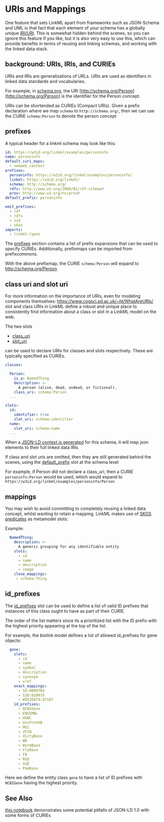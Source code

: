 # URIs and Mappings

One feature that sets LinkML apart from frameworks such as JSON-Schema and UML is that fact that each element of your schema has a globally unique [IRI/URI](https://en.wikipedia.org/wiki/Uniform_Resource_Identifier). This is somewhat hidden behind the scenes, so you can ignore this feature if you like, but it is also very easy to use this, which can provide benefits in terms of reusing and linking schemas, and working with the linked data stack.

## background: URIs, IRIs, and CURIEs

URIs and IRIs are generalizations of URLs. URIs are used as identifiers in linked data standards and vocabularies.

For example, in [schema.org](http://schema.org), the URI [http://schema.org/Person](http://schema.org/Person) is the identifier for the Person concept.

URIs can be shortended as CURIEs (Compact URIs). Given a prefix declaration where we map `schema` to `http://schema.org/`, then we can use the CURIE `schema:Person` to denote the person concept

## prefixes

A typical header for a linkml schema may look like this:

```yaml
id: https://w3id.org/linkml/examples/personinfo
name: personinfo
default_curi_maps:
  - semweb_context
prefixes:
  personinfo: https://w3id.org/linkml/examples/personinfo/
  linkml: https://w3id.org/linkml/
  schema: http://schema.org/
  rdfs: http://www.w3.org/2000/01/rdf-schema#
  prov: http://www.w3.org/ns/prov#
default_prefix: personinfo

emit_prefixes:
  - rdf
  - rdfs
  - xsd
  - skos
imports:
  - linkml:types
```

The [prefixes](https://w3id.org/linkml/prefixes) section contains a list of prefix expansions that can be used to specify CURIEs. Additionally, prefixmaps can be imported from prefixcommons.

With the above prefixmap, the CURIE `schema:Person` will expand to http://schema.org/Person

## class uri and slot uri
For more information on the importance of URIs, even for modeling components themselves: https://www.cogsci.ed.ac.uk/~ht/WhatAreURIs/
slot and class URIs in LinkML define a robust and unique place to consistently find information about a class or slot in a LinkML model
on the web.

The two slots

 * [class_uri](https://w3id.org/linkml/class_uri)
 * [slot_uri](https://w3id.org/linkml/slot_uri)

can be used to declare URIs for classes and slots respectively. These are typically specified as CURIEs.

```yaml
classes:

  Person:
    is_a: NamedThing
    description: >-
      A person (alive, dead, undead, or fictional).
    class_uri: schema:Person
  ...

slots:
  id:
    identifier: true
    slot_uri: schema:identifier
  name:
    slot_uri: schema:name
  ...
```

When a [JSON-LD context is generated](../generators/jsonld-context) for this schema, it will map json elements to their full linked data IRIs

If class and slot uris are omitted, then they are still generated behind the scenes, using the [default_prefix](https://w3id.org/linkml/default_prefix) slot at the schema level

For example, if Person did not declare a class_uri, then a CURIE `personinfo:Person` would be used, which would expand to `https://w3id.org/linkml/examples/personinfo/Person`

## mappings

You may wish to avoid committing to completely reusing a linked data concept, whilst wanting to retain a mapping. LinkML makes use of [SKOS predicates](https://www.w3.org/2004/02/skos/) as metamodel slots:

Example:

```yaml
  NamedThing:
    description: >-
      A generic grouping for any identifiable entity
    slots:
      - id
      - name
      - description
      - image
    close_mappings:
     - schema:Thing
```


## id_prefixes

The [id_prefixes](https://w3id.org/linkml/id_prefixes) slot can be used to define a list of valid ID prefixes that instances of this class ought to have as part of their CURIE.

The order of the list matters since its a prioritized list with the ID prefix with the highest priority appearing at the top of the list.

For example, the biolink model defines a list of allowed id_prefixes for gene objects:

```yaml
  gene:
    slots:
      - id
      - name
      - symbol
      - description
      - synonym
      - xref
    exact_mappings:
      - SO:0000704
      - SIO:010035
      - WIKIDATA:Q7187
    id_prefixes:
      - NCBIGene
      - ENSEMBL
      - HGNC
      - UniProtKB
      - MGI
      - ZFIN
      - dictyBase
      - WB
      - WormBase
      - FlyBase
      - FB
      - RGD
      - SGD
      - PomBase
```

Here we define the entity class `gene` to have a list of ID prefixes with `NCBIGene` having the highest priority.

## See Also

[this notebook](https://github.com/linkml/linkml/blob/main/notebooks/context_issue.ipynb) demonstrates some potential pitfalls of JSON-LD 1.0 with some forms of CURIEs




